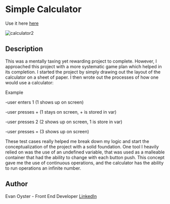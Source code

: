 # Simple Calculator

Use it here [here](https://quietoutthere.github.io/calculator/)

![calculator2](https://user-images.githubusercontent.com/108839805/204379159-b8b5ded5-b079-4e41-9759-26e9d2a11c2c.png)

## Description

This was a mentally taxing yet rewarding project to complete. However, I approached this project with a more systematic game plan which helped in its completion.  I started the project by simply drawing out the layout of the calculator on a sheet of paper. I then wrote out the processes of how one would use a calculator:

Example

-user enters 1 (1 shows up on screen)

-user presses + (1 stays on screen, + is stored in var)

-user presses 2 (2 shows up on screen, 1 is store in var)

-user presses = (3 shows up on screen)

These test cases really helped me break down my logic and start the conceptualization of the project with a solid foundation.
One tool I heavily relied on was the use of an undefined variable, that was used as a malleable container that had the ability to change with each button push. This concept gave me the use of continuous operations, and the calculator has the ability to run operations an infinite number.


## Author
Evan Oyster - Front End Developer
[LinkedIn](https://www.linkedin.com/feed/)
